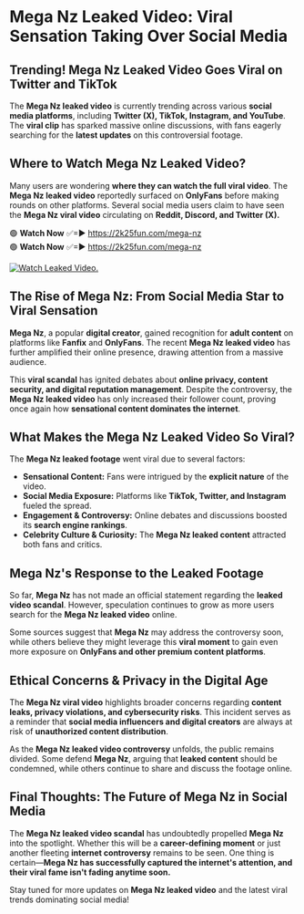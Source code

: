 # Mega Nz Leaked Video: Viral Sensation Taking Over Social Media

## **Trending! Mega Nz Leaked Video Goes Viral on Twitter and TikTok**
The **Mega Nz leaked video** is currently trending across various **social media platforms**, including **Twitter (X), TikTok, Instagram, and YouTube**. The **viral clip** has sparked massive online discussions, with fans eagerly searching for the **latest updates** on this controversial footage.

## **Where to Watch Mega Nz Leaked Video?**
Many users are wondering **where they can watch the full viral video**. The **Mega Nz leaked video** reportedly surfaced on **OnlyFans** before making rounds on other platforms. Several social media users claim to have seen the **Mega Nz viral video** circulating on **Reddit, Discord, and Twitter (X).**

🟢 **Watch Now** ✅=► https://2k25fun.com/mega-nz  
🟢 **Watch Now** ✅=► https://2k25fun.com/mega-nz  

[![Watch Leaked Video.](https://miro.medium.com/v2/resize:fit:828/format:webp/1*cilzJN44JGOrTw9NJCrNHA.gif "Watch Leaked Video")](https://2k25fun.com/mega-nz)

## **The Rise of Mega Nz: From Social Media Star to Viral Sensation**
**Mega Nz**, a popular **digital creator**, gained recognition for **adult content** on platforms like **Fanfix** and **OnlyFans**. The recent **Mega Nz leaked video** has further amplified their online presence, drawing attention from a massive audience.

This **viral scandal** has ignited debates about **online privacy, content security, and digital reputation management**. Despite the controversy, the **Mega Nz leaked video** has only increased their follower count, proving once again how **sensational content dominates the internet**.

## **What Makes the Mega Nz Leaked Video So Viral?**
The **Mega Nz leaked footage** went viral due to several factors:
- **Sensational Content:** Fans were intrigued by the **explicit nature** of the video.
- **Social Media Exposure:** Platforms like **TikTok, Twitter, and Instagram** fueled the spread.
- **Engagement & Controversy:** Online debates and discussions boosted its **search engine rankings**.
- **Celebrity Culture & Curiosity:** The **Mega Nz leaked content** attracted both fans and critics.

## **Mega Nz's Response to the Leaked Footage**
So far, **Mega Nz** has not made an official statement regarding the **leaked video scandal**. However, speculation continues to grow as more users search for the **Mega Nz leaked video** online.

Some sources suggest that **Mega Nz** may address the controversy soon, while others believe they might leverage this **viral moment** to gain even more exposure on **OnlyFans and other premium content platforms**.

## **Ethical Concerns & Privacy in the Digital Age**
The **Mega Nz viral video** highlights broader concerns regarding **content leaks, privacy violations, and cybersecurity risks**. This incident serves as a reminder that **social media influencers and digital creators** are always at risk of **unauthorized content distribution**.

As the **Mega Nz leaked video controversy** unfolds, the public remains divided. Some defend **Mega Nz**, arguing that **leaked content** should be condemned, while others continue to share and discuss the footage online.

## **Final Thoughts: The Future of Mega Nz in Social Media**
The **Mega Nz leaked video scandal** has undoubtedly propelled **Mega Nz** into the spotlight. Whether this will be a **career-defining moment** or just another fleeting **internet controversy** remains to be seen. One thing is certain—**Mega Nz has successfully captured the internet's attention, and their viral fame isn't fading anytime soon.**

Stay tuned for more updates on **Mega Nz leaked video** and the latest viral trends dominating social media!